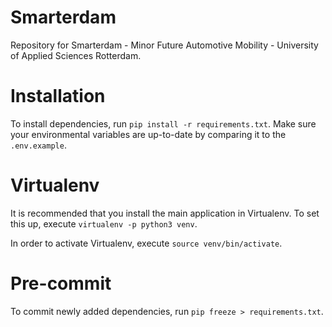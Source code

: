 # Smarterdam
Repository for Smarterdam - Minor Future Automotive Mobility - University of Applied Sciences Rotterdam.

# Installation
To install dependencies, run `pip install -r requirements.txt`.
Make sure your environmental variables are up-to-date by comparing it to the `.env.example`.

# Virtualenv
It is recommended that you install the main application in Virtualenv. To set this up, execute `virtualenv -p python3 venv`.

In order to activate Virtualenv, execute `source venv/bin/activate`.

# Pre-commit
To commit newly added dependencies, run `pip freeze > requirements.txt`.
